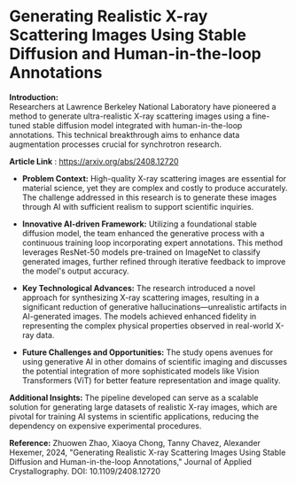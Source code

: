 # Generating Realistic X-ray Scattering Images Using Stable Diffusion and Human-in-the-loop Annotations

**Introduction:**  
Researchers at Lawrence Berkeley National Laboratory have pioneered a method to generate ultra-realistic X-ray scattering images using a fine-tuned stable diffusion model integrated with human-in-the-loop annotations. This technical breakthrough aims to enhance data augmentation processes crucial for synchrotron research.  

**Article Link** : https://arxiv.org/abs/2408.12720

- **Problem Context:** High-quality X-ray scattering images are essential for material science, yet they are complex and costly to produce accurately. The challenge addressed in this research is to generate these images through AI with sufficient realism to support scientific inquiries.

- **Innovative AI-driven Framework:** Utilizing a foundational stable diffusion model, the team enhanced the generative process with a continuous training loop incorporating expert annotations. This method leverages ResNet-50 models pre-trained on ImageNet to classify generated images, further refined through iterative feedback to improve the model's output accuracy.

- **Key Technological Advances:** The research introduced a novel approach for synthesizing X-ray scattering images, resulting in a significant reduction of generative hallucinations—unrealistic artifacts in AI-generated images. The models achieved enhanced fidelity in representing the complex physical properties observed in real-world X-ray data.

- **Future Challenges and Opportunities:** The study opens avenues for using generative AI in other domains of scientific imaging and discusses the potential integration of more sophisticated models like Vision Transformers (ViT) for better feature representation and image quality.

**Additional Insights:** The pipeline developed can serve as a scalable solution for generating large datasets of realistic X-ray images, which are pivotal for training AI systems in scientific applications, reducing the dependency on expensive experimental procedures.

**Reference:** Zhuowen Zhao, Xiaoya Chong, Tanny Chavez, Alexander Hexemer, 2024, "Generating Realistic X-ray Scattering Images Using Stable Diffusion and Human-in-the-loop Annotations," Journal of Applied Crystallography. DOI: 10.1109/2408.12720
